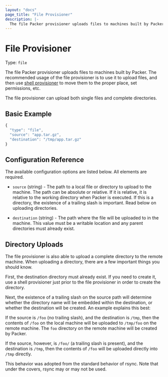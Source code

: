 ```yaml
---
layout: "docs"
page_title: "File Provisioner"
description: |-
  The file Packer provisioner uploads files to machines built by Packer. The recommended usage of the file provisioner is to use it to upload files, and then use shell provisioner to move them to the proper place, set permissions, etc.
---
```


# File Provisioner

Type: `file`

The file Packer provisioner uploads files to machines built by Packer. The
recommended usage of the file provisioner is to use it to upload files,
and then use [shell provisioner](/docs/provisioners/shell.html) to move
them to the proper place, set permissions, etc.

The file provisioner can upload both single files and complete directories.

## Basic Example

```javascript
{
  "type": "file",
  "source": "app.tar.gz",
  "destination": "/tmp/app.tar.gz"
}
```

## Configuration Reference

The available configuration options are listed below. All elements are required.

* `source` (string) - The path to a local file or directory to upload to the
  machine. The path can be absolute or relative. If it is relative, it is
  relative to the working directory when Packer is executed. If this is a
  directory, the existence of a trailing slash is important. Read below on
  uploading directories.

* `destination` (string) - The path where the file will be uploaded to in the
  machine. This value must be a writable location and any parent directories
  must already exist.

## Directory Uploads

The file provisioner is also able to upload a complete directory to the
remote machine. When uploading a directory, there are a few important things
you should know.

First, the destination directory must already exist. If you need to
create it, use a shell provisioner just prior to the file provisioner
in order to create the directory.

Next, the existence of a trailing slash on the source path will determine
whether the directory name will be embedded within the destination, or
whether the destination will be created. An example explains this best:

If the source is `/foo` (no trailing slash), and the destination is
`/tmp`, then the contents of `/foo` on the local machine will be uploaded
to `/tmp/foo` on the remote machine. The `foo` directory on the remote
machine will be created by Packer.

If the source, however, is `/foo/` (a trailing slash is present), and
the destination is `/tmp`, then the contents of `/foo` will be uploaded
directly into `/tmp` directly.

This behavior was adopted from the standard behavior of rsync. Note that
under the covers, rsync may or may not be used.

